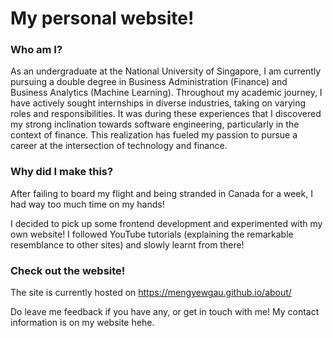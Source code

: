 # My personal website!

### Who am I?

As an undergraduate at the National University of Singapore, I am currently pursuing a double degree in Business Administration (Finance) and Business Analytics (Machine Learning). Throughout my academic journey, I have actively sought internships in diverse industries, taking on varying roles and responsibilities. It was during these experiences that I discovered my strong inclination towards software engineering, particularly in the context of finance. This realization has fueled my passion to pursue a career at the intersection of technology and finance.

### Why did I make this?

After failing to board my flight and being stranded in Canada for a week, I had way too much time on my hands!

I decided to pick up some frontend development and experimented with my own website! I followed YouTube tutorials (explaining the remarkable resemblance to other sites) and slowly learnt from there!

### Check out the website!

The site is currently hosted on https://mengyewgau.github.io/about/

Do leave me feedback if you have any, or get in touch with me! My contact information is on my website hehe.
